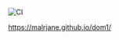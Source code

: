 ![CI](https://github.com/<malrjane>/<dom1>/actions/workflows/web.yml/badge.svg)

https://malrjane.github.io/dom1/